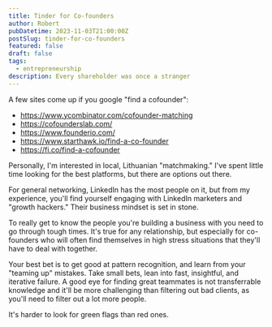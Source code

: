 ```yaml
---
title: Tinder for Co-founders
author: Robert
pubDatetime: 2023-11-03T21:00:00Z
postSlug: tinder-for-co-founders
featured: false
draft: false
tags:
  - entrepreneurship
description: Every shareholder was once a stranger
---
```


A few sites come up if you google "find a cofounder":

- https://www.ycombinator.com/cofounder-matching
- https://cofounderslab.com/
- https://www.founderio.com/
- https://www.starthawk.io/find-a-co-founder
- https://fi.co/find-a-cofounder

Personally, I'm interested in local, Lithuanian "matchmaking." I've spent little time looking for the best platforms, but there are options out there.

For general networking, LinkedIn has the most people on it, but from my experience, you'll find yourself engaging with LinkedIn marketers and "growth hackers." Their business mindset is set in stone.

To really get to know the people you're building a business with you need to go through tough times. It's true for any relationship, but especially for co-founders who will often find themselves in high stress situations that they'll have to deal with together.

Your best bet is to get good at pattern recognition, and learn from your "teaming up" mistakes. Take small bets, lean into fast, insightful, and iterative failure. A good eye for finding great teammates is not transferrable knowledge and it'll be more challenging than filtering out bad clients, as you'll need to filter out a lot more people.

It's harder to look for green flags than red ones.
